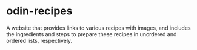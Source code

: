 # odin-recipes
A website that provides links to various recipes with images, and includes the ingredients and steps to prepare these recipes in unordered and ordered lists, respectively.